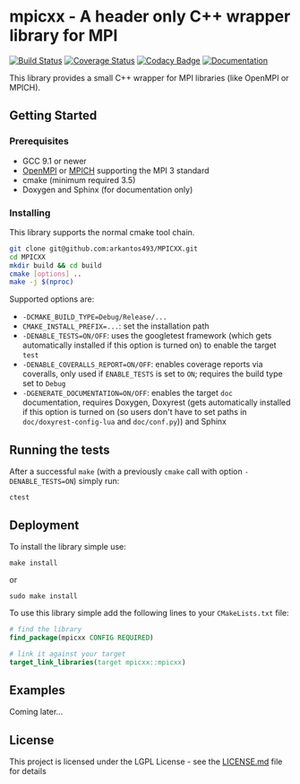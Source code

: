 # mpicxx - A header only C++ wrapper library for MPI

[![Build Status](https://travis-ci.org/arkantos493/MPICXX.svg?branch=master)](https://travis-ci.org/arkantos493/MPICXX)
[![Coverage Status](https://coveralls.io/repos/github/arkantos493/MPICXX/badge.svg?branch=master)](https://coveralls.io/github/arkantos493/MPICXX?branch=master)
[![Codacy Badge](https://api.codacy.com/project/badge/Grade/9088a6289f864f19ba5869e103925b30)](https://www.codacy.com/manual/arkantos493/MPICXX?utm_source=github.com&amp;utm_medium=referral&amp;utm_content=arkantos493/MPICXX&amp;utm_campaign=Badge_Grade)
[![Documentation](https://codedocs.xyz/arkantos493/MPICXX.svg)](https://codedocs.xyz/arkantos493/MPICXX/)

This library provides a small C++ wrapper for MPI libraries (like OpenMPI or MPICH).

## Getting Started

### Prerequisites

- GCC 9.1 or newer
- [OpenMPI](https://www.open-mpi.org/) or [MPICH](https://www.mpich.org/) supporting the MPI 3 standard
- cmake (minimum required 3.5)
- Doxygen and Sphinx (for documentation only)

### Installing

This library supports the normal cmake tool chain.
```bash
git clone git@github.com:arkantos493/MPICXX.git
cd MPICXX
mkdir build && cd build
cmake [options] ..
make -j $(nproc)
```
Supported options are:
- `-DCMAKE_BUILD_TYPE=Debug/Release/...`
- `CMAKE_INSTALL_PREFIX=...`: set the installation path
- `-DENABLE_TESTS=ON/OFF`: uses the googletest framework (which gets automatically installed if this option is turned on) to enable the target `test`
- `-DENABLE_COVERALLS_REPORT=ON/OFF`: enables coverage reports via coveralls, only used if `ENABLE_TESTS` is set to `ON`; requires the build type set to `Debug`
- `-DGENERATE_DOCUMENTATION=ON/OFF`: enables the target `doc` documentation, requires Doxygen, Doxyrest (gets automatically installed if this option is turned on (so users don't have to set paths in `doc/doxyrest-config-lua` and `doc/conf.py`)) and Sphinx

## Running the tests

After a successful `make` (with a previously `cmake` call with option `-DENABLE_TESTS=ON`) simply run:
```
ctest
```

## Deployment

To install the library simple use:
```
make install
```
or
```
sudo make install
```
To use this library simple add the following lines to your `CMakeLists.txt` file:
```cmake
# find the library
find_package(mpicxx CONFIG REQUIRED)

# link it against your target
target_link_libraries(target mpicxx::mpicxx)
```

## Examples
Coming later...

## License

This project is licensed under the LGPL License - see the [LICENSE.md](LICENSE.md) file for details
